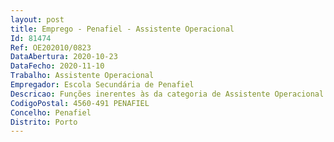 ```yaml
--- 
layout: post
title: Emprego - Penafiel - Assistente Operacional
Id: 81474
Ref: OE202010/0823
DataAbertura: 2020-10-23
DataFecho: 2020-11-10
Trabalho: Assistente Operacional
Empregador: Escola Secundária de Penafiel
Descricao: Funções inerentes às da categoria de Assistente Operacional
CodigoPostal: 4560-491 PENAFIEL
Concelho: Penafiel
Distrito: Porto
--- 
```


